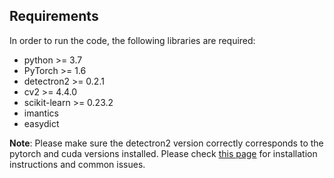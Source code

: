 ## Requirements
In order to run the code, the following libraries are required:
- python >= 3.7
- PyTorch >= 1.6
- detectron2 >= 0.2.1
- cv2 >= 4.4.0
- scikit-learn >= 0.23.2
- imantics
- easydict

**Note**: Please make sure the detectron2 version correctly corresponds to the pytorch and cuda versions installed. Please check [this page](https://detectron2.readthedocs.io/en/latest/tutorials/install.html) for installation instructions and common issues.